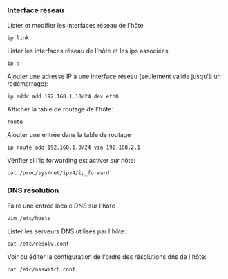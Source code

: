 ### Interface réseau

Lister et modifier les interfaces réseau de l'hôte
 ```
ip link
```

Lister les interfaces réseau de l'hôte et les ips associées
```
ip a
```

Ajouter une adresse IP à une interface réseau (seulement valide jusqu'à un redémarrage):
```
ip addr add 192.168.1.10/24 dev eth0
```

Afficher la table de routage de l'hôte:
```
route
```

Ajouter une entrée dans la table de routage
```
ip route add 192.168.1.0/24 via 192.168.2.1
```

Vérifier si l'ip forwarding est activer sur hôte:
```
cat /proc/sys/net/ipv4/ip_forward
```

### DNS resolution

Faire une entrée locale DNS sur l'hôte
```
vim /etc/hosts
```

Lister les serveurs DNS utilisés par l'hôte:
```
cat /etc/resolv.conf
```

Voir ou éditer la configuration de l'ordre des résolutions dns de l'hôte:
```
cat /etc/nsswitch.conf
```
